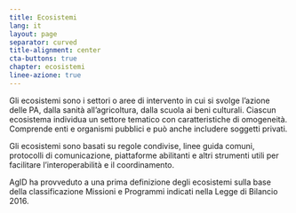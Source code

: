 ```yaml
---
title: Ecosistemi
lang: it
layout: page
separator: curved
title-alignment: center
cta-buttons: true
chapter: ecosistemi
linee-azione: true
---
```

Gli ecosistemi sono i settori o aree di intervento in cui si svolge l’azione delle PA, dalla sanità all’agricoltura, dalla scuola ai beni culturali. Ciascun ecosistema individua un settore tematico con caratteristiche di omogeneità. Comprende enti e organismi pubblici e può anche includere soggetti privati.

Gli ecosistemi sono basati su regole condivise, linee guida comuni, protocolli di comunicazione, piattaforme abilitanti e altri strumenti utili per facilitare l’interoperabilità e il coordinamento.

AgID ha provveduto a una prima definizione degli ecosistemi sulla base della classificazione Missioni e Programmi indicati nella Legge di Bilancio 2016.
